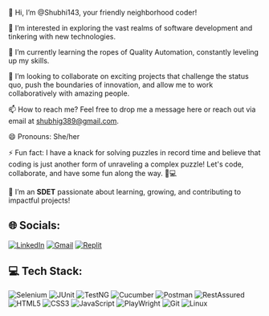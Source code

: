 👋 Hi, I’m @Shubhi143, your friendly neighborhood coder!

👀 I’m interested in exploring the vast realms of software development and tinkering with new technologies.

🌱 I’m currently learning the ropes of Quality Automation, constantly leveling up my skills.

💞️ I’m looking to collaborate on exciting projects that challenge the status quo, push the boundaries of innovation, and allow me to work collaboratively with amazing people.

📫 How to reach me? Feel free to drop me a message here or reach out via email at shubhig389@gmail.com.

😄 Pronouns: She/her  

⚡ Fun fact: I have a knack for solving puzzles in record time and believe that coding is just another form of unraveling a complex puzzle! Let's code, collaborate, and have some fun along the way. 🧩💻  

💼 I’m an **SDET** passionate about learning, growing, and contributing to impactful projects!



## 🌐 Socials:
[![LinkedIn](https://img.shields.io/badge/LinkedIn-%230077B5.svg?style=for-the-badge&logo=linkedin&logoColor=white)](https://www.linkedin.com/in/shubhi-gupta-2438901a0/)
[![Gmail](https://img.shields.io/badge/Gmail-D14836?style=for-the-badge&logo=gmail&logoColor=white)](mailto:shubhig389@gmail.com)
[![Replit](https://img.shields.io/badge/Replit-%23000000.svg?style=for-the-badge&logo=replit&logoColor=white)](https://replit.com/@ShubhiGupta5)



## 💻 Tech Stack:

![Selenium](https://img.shields.io/badge/Selenium-%43B02A.svg?style=for-the-badge&logo=selenium&logoColor=white)
![JUnit](https://img.shields.io/badge/JUnit-%23C21325.svg?style=for-the-badge&logo=junit5&logoColor=white)
![TestNG](https://img.shields.io/badge/TestNG-%23FF8300.svg?style=for-the-badge&logo=testng&logoColor=white)
![Cucumber](https://img.shields.io/badge/Cucumber-%2334A853.svg?style=for-the-badge&logo=cucumber&logoColor=white)
![Postman](https://img.shields.io/badge/Postman-%23FF6C37.svg?style=for-the-badge&logo=postman&logoColor=white)
![RestAssured](https://img.shields.io/badge/RestAssured-%23A8C4FF.svg?style=for-the-badge)
![HTML5](https://img.shields.io/badge/HTML5-%23E34F26.svg?style=for-the-badge&logo=html5&logoColor=white)
![CSS3](https://img.shields.io/badge/CSS3-%231572B6.svg?style=for-the-badge&logo=css3&logoColor=white)
![JavaScript](https://img.shields.io/badge/JavaScript-%23F7DF1E.svg?style=for-the-badge&logo=javascript&logoColor=black)
![PlayWright](https://img.shields.io/badge/PlayWright-%43B02A.svg?style=for-the-badge&logo=playwright&logoColor=white)
![Git](https://img.shields.io/badge/Git-%23F05033.svg?style=for-the-badge&logo=git&logoColor=white)
![Linux](https://img.shields.io/badge/Linux-%23FCC624.svg?style=for-the-badge&logo=linux&logoColor=black)


